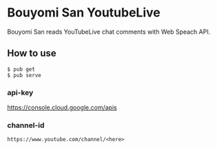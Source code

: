# Bouyomi San YoutubeLive
Bouyomi San reads YouTubeLive chat comments with Web Speach API.

## How to use
```
$ pub get
$ pub serve
```
### api-key
https://console.cloud.google.com/apis

### channel-id
`https://www.youtube.com/channel/<here>`
